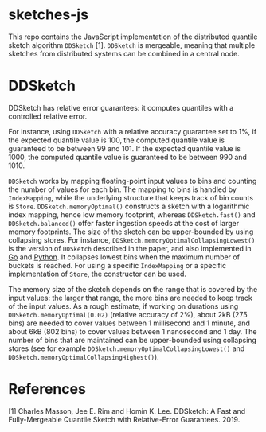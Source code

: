 # sketches-js

This repo contains the JavaScript implementation of the distributed quantile sketch algorithm `DDSketch` [1]. `DDSketch` is mergeable, meaning that multiple sketches from distributed systems can be combined in a central node.

# DDSketch

DDSketch has relative error guarantees: it computes quantiles with a controlled relative error.

For instance, using `DDSketch` with a relative accuracy guarantee set to 1%, if the expected quantile value is 100, the computed quantile value is guaranteed to be between 99 and 101. If the expected quantile value is 1000, the computed quantile value is guaranteed to be between 990 and 1010.

`DDSketch` works by mapping floating-point input values to bins and counting the number of values for each bin. The mapping to bins is handled by `IndexMapping`, while the underlying structure that keeps track of bin counts is `Store`. `DDSketch.memoryOptimal()` constructs a sketch with a logarithmic index mapping, hence low memory footprint, whereas `DDSketch.fast()` and `DDSketch.balanced()` offer faster ingestion speeds at the cost of larger memory footprints. The size of the sketch can be upper-bounded by using collapsing stores. For instance, `DDSketch.memoryOptimalCollapsingLowest()` is the version of `DDSketch` described in the paper, and also implemented in [Go](https://github.com/DataDog/sketches-go/) and [Python](https://github.com/DataDog/sketches-py/). It collapses lowest bins when the maximum number of buckets is reached. For using a specific `IndexMapping` or a specific implementation of `Store`, the constructor can be used.

The memory size of the sketch depends on the range that is covered by the input values: the larger that range, the more bins are needed to keep track of the input values. As a rough estimate, if working on durations using `DDSketch.memoryOptimal(0.02)` (relative accuracy of 2%), about 2kB (275 bins) are needed to cover values between 1 millisecond and 1 minute, and about 6kB (802 bins) to cover values between 1 nanosecond and 1 day. The number of bins that are maintained can be upper-bounded using collapsing stores (see for example `DDSketch.memoryOptimalCollapsingLowest()` and `DDSketch.memoryOptimalCollapsingHighest()`).

# References
[1] Charles Masson, Jee E. Rim and Homin K. Lee. DDSketch: A Fast and Fully-Mergeable Quantile Sketch with Relative-Error Guarantees. 2019.
